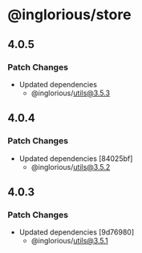 # @inglorious/store

## 4.0.5

### Patch Changes

- Updated dependencies
  - @inglorious/utils@3.5.3

## 4.0.4

### Patch Changes

- Updated dependencies [84025bf]
  - @inglorious/utils@3.5.2

## 4.0.3

### Patch Changes

- Updated dependencies [9d76980]
  - @inglorious/utils@3.5.1
